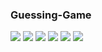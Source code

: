 ### Guessing-Game

![](https://github.com/edadural/Guessing-Game/blob/main/img/1.png)
![](https://github.com/edadural/Guessing-Game/blob/main/img/2.png)
![](https://github.com/edadural/Guessing-Game/blob/main/img/3.png)
![](https://github.com/edadural/Guessing-Game/blob/main/img/4.png)
![](https://github.com/edadural/Guessing-Game/blob/main/img/5.png)
![](https://github.com/edadural/Guessing-Game/blob/main/img/6.png)
